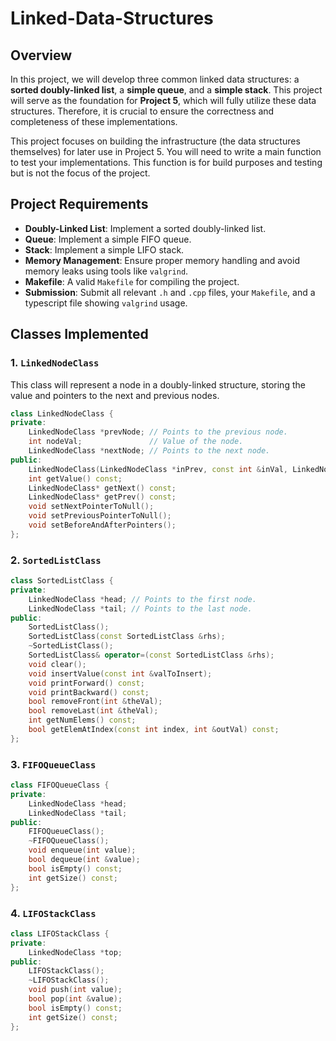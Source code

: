 # Linked-Data-Structures

## Overview
In this project, we will develop three common linked data structures: a **sorted doubly-linked list**, a **simple queue**, and a **simple stack**. This project will serve as the foundation for **Project 5**, which will fully utilize these data structures. Therefore, it is crucial to ensure the correctness and completeness of these implementations.

This project focuses on building the infrastructure (the data structures themselves) for later use in Project 5. You will need to write a main function to test your implementations. This function is for build purposes and testing but is not the focus of the project.

## Project Requirements

- **Doubly-Linked List**: Implement a sorted doubly-linked list.
- **Queue**: Implement a simple FIFO queue.
- **Stack**: Implement a simple LIFO stack.
- **Memory Management**: Ensure proper memory handling and avoid memory leaks using tools like `valgrind`.
- **Makefile**: A valid `Makefile` for compiling the project.
- **Submission**: Submit all relevant `.h` and `.cpp` files, your `Makefile`, and a typescript file showing `valgrind` usage.

## Classes Implemented

### 1. `LinkedNodeClass`

This class will represent a node in a doubly-linked structure, storing the value and pointers to the next and previous nodes.

```cpp
class LinkedNodeClass {
private:
    LinkedNodeClass *prevNode; // Points to the previous node.
    int nodeVal;               // Value of the node.
    LinkedNodeClass *nextNode; // Points to the next node.
public:
    LinkedNodeClass(LinkedNodeClass *inPrev, const int &inVal, LinkedNodeClass *inNext);
    int getValue() const;
    LinkedNodeClass* getNext() const;
    LinkedNodeClass* getPrev() const;
    void setNextPointerToNull();
    void setPreviousPointerToNull();
    void setBeforeAndAfterPointers();
};
```

### 2. `SortedListClass`
```cpp
class SortedListClass {
private:
    LinkedNodeClass *head; // Points to the first node.
    LinkedNodeClass *tail; // Points to the last node.
public:
    SortedListClass();
    SortedListClass(const SortedListClass &rhs);
    ~SortedListClass();
    SortedListClass& operator=(const SortedListClass &rhs);
    void clear();
    void insertValue(const int &valToInsert);
    void printForward() const;
    void printBackward() const;
    bool removeFront(int &theVal);
    bool removeLast(int &theVal);
    int getNumElems() const;
    bool getElemAtIndex(const int index, int &outVal) const;
};
```

### 3. `FIFOQueueClass`
```cpp
class FIFOQueueClass {
private:
    LinkedNodeClass *head;
    LinkedNodeClass *tail;
public:
    FIFOQueueClass();
    ~FIFOQueueClass();
    void enqueue(int value);
    bool dequeue(int &value);
    bool isEmpty() const;
    int getSize() const;
};
```

### 4. `LIFOStackClass`
```cpp
class LIFOStackClass {
private:
    LinkedNodeClass *top;
public:
    LIFOStackClass();
    ~LIFOStackClass();
    void push(int value);
    bool pop(int &value);
    bool isEmpty() const;
    int getSize() const;
};
```
